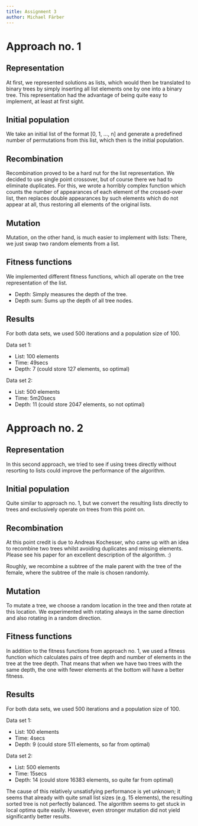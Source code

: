 ```yaml
---
title: Assignment 3
author: Michael Färber
---
```



Approach no. 1
==============


Representation
--------------

At first, we represented solutions as lists, which would then be translated to binary trees by simply inserting all list elements one by one into a binary tree. This representation had the advantage of being quite easy to implement, at least at first sight.


Initial population
------------------

We take an initial list of the format [0, 1, ..., n] and generate a predefined number of permutations from this list, which then is the initial population.


Recombination
-------------

Recombination proved to be a hard nut for the list representation. We decided to use single point crossover, but of course there we had to eliminate duplicates. For this, we wrote a horribly complex function which counts the number of appearances of each element of the crossed-over list, then replaces double appearances by such elements which do not appear at all, thus restoring all elements of the original lists.


Mutation
--------

Mutation, on the other hand, is much easier to implement with lists: There, we just swap two random elements from a list.


Fitness functions
-----------------

We implemented different fitness functions, which all operate on the tree representation of the list.

* Depth: Simply measures the depth of the tree.
* Depth sum: Sums up the depth of all tree nodes.


Results
-------

For both data sets, we used 500 iterations and a population size of 100.

Data set 1:

* List: 100 elements
* Time: 49secs
* Depth: 7 (could store 127 elements, so optimal)

Data set 2:

* List: 500 elements
* Time: 5m20secs
* Depth: 11 (could store 2047 elements, so not optimal)



Approach no. 2
==============


Representation
--------------

In this second approach, we tried to see if using trees directly without resorting to lists could improve the performance of the algorithm.


Initial population
------------------

Quite similar to approach no. 1, but we convert the resulting lists directly to trees and exclusively operate on trees from this point on.


Recombination
-------------

At this point credit is due to Andreas Kochesser, who came up with an idea to recombine two trees whilst avoiding duplicates and missing elements. Please see his paper for an excellent description of the algorithm. :)

Roughly, we recombine a subtree of the male parent with the tree of the female, where the subtree of the male is chosen randomly.


Mutation
--------

To mutate a tree, we choose a random location in the tree and then rotate at this location. We experimented with rotating always in the same direction and also rotating in a random direction.


Fitness functions
-----------------

In addition to the fitness functions from approach no. 1, we used a fitness function which calculates pairs of tree depth and number of elements in the tree at the tree depth. That means that when we have two trees with the same depth, the one with fewer elements at the bottom will have a better fitness.


Results
-------

For both data sets, we used 500 iterations and a population size of 100.

Data set 1:

* List: 100 elements
* Time: 4secs
* Depth: 9 (could store 511 elements, so far from optimal)

Data set 2:

* List: 500 elements
* Time: 15secs
* Depth: 14 (could store 16383 elements, so quite far from optimal)

The cause of this relatively unsatisfying performance is yet unknown; it seems that already with quite small list sizes (e.g. 15 elements), the resulting sorted tree is not perfectly balanced. The algorithm seems to get stuck in local optima quite easily. However, even stronger mutation did not yield significantly better results.